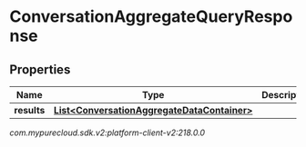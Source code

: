 # ConversationAggregateQueryResponse


## Properties

| Name | Type | Description | Notes |
| ------------ | ------------- | ------------- | ------------- |
| **results** | [**List&lt;ConversationAggregateDataContainer&gt;**](ConversationAggregateDataContainer) |  |  [optional] |




_com.mypurecloud.sdk.v2:platform-client-v2:218.0.0_
